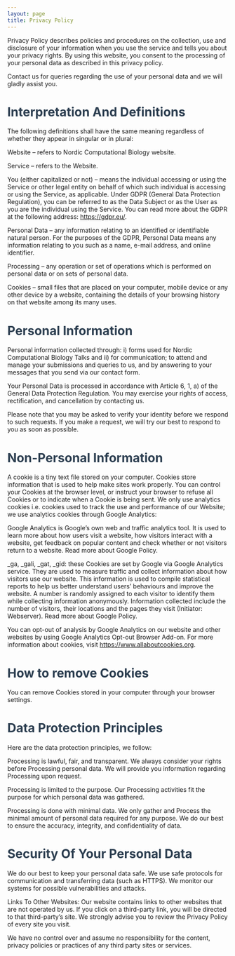 ```yaml
---
layout: page
title: Privacy Policy
---
```


Privacy Policy describes policies and procedures on the collection, use and disclosure of your information when you use the service and tells you about your privacy rights. By using this website, you consent to the processing of your personal data as described in this privacy policy.

Contact us for queries regarding the use of your personal data and we will gladly assist you.


<h1 style="font-size:28px; color:#2c3e50;">Interpretation And Definitions</h1>

The following definitions shall have the same meaning regardless of whether they appear in singular or in plural:

Website – refers to Nordic Computational Biology website.

Service – refers to the Website.

You (either capitalized or not) – means the individual accessing or using the Service or other legal entity on behalf of which such individual is accessing or using the Service, as applicable. Under GDPR (General Data Protection Regulation), you can be referred to as the Data Subject or as the User as you are the individual using the Service. You can read more about the GDPR at the following address: https://gdpr.eu/.

Personal Data – any information relating to an identified or identifiable natural person. For the purposes of the GDPR, Personal Data means any information relating to you such as a name, e-mail address, and online identifier.

Processing – any operation or set of operations which is performed on personal data or on sets of personal data.

Cookies – small files that are placed on your computer, mobile device or any other device by a website, containing the details of your browsing history on that website among its many uses.


<h1 style="font-size:28px; color:#2c3e50;">Personal Information</h1>

Personal information collected through: i) forms used for Nordic Computational Biology Talks and ii) for communication; to attend and manage your submissions and queries to us, and by answering to your messages that you send via our contact form.

Your Personal Data is processed in accordance with Article 6, 1, a) of the General Data Protection Regulation. You may exercise your rights of access, rectification, and cancellation by contacting us. 

Please note that you may be asked to verify your identity before we respond to such requests. If you make a request, we will try our best to respond to you as soon as possible.


<h1 style="font-size:28px; color:#2c3e50;">Non-Personal Information</h1>

A cookie is a tiny text file stored on your computer. Cookies store information that is used to help make sites work properly. You can control your Cookies at the browser level, or instruct your browser to refuse all Cookies or to indicate when a Cookie is being sent. We only use analytics cookies i.e. cookies used to track the use and performance of our Website; we use analytics cookies through Google Analytics:

Google Analytics is Google’s own web and traffic analytics tool. It is used to learn more about how users visit a website, how visitors interact with a website, get feedback on popular content and check whether or not visitors return to a website. Read more about Google Policy.

_ga, _gali, _gat, _gid: these Cookies are set by Google via Google Analytics service. They are used to measure traffic and collect information about how visitors use our website. This information is used to compile statistical reports to help us better understand users’ behaviours and improve the website. A number is randomly assigned to each visitor to identify them while collecting information anonymously. Information collected include the number of visitors, their locations and the pages they visit (Initiator: Webserver). Read more about Google Policy.

You can opt-out of analysis by Google Analytics on our website and other websites by using Google Analytics Opt-out Browser Add-on. For more information about cookies, visit https://www.allaboutcookies.org.


<h1 style="font-size:28px; color:#2c3e50;">How to remove Cookies</h1>

You can remove Cookies stored in your computer through your browser settings.


<h1 style="font-size:28px; color:#2c3e50;">Data Protection Principles</h1>

Here are the data protection principles, we follow:

Processing is lawful, fair, and transparent.  We always consider your rights before Processing personal data. We will provide you information regarding Processing upon request.

Processing is limited to the purpose. Our Processing activities fit the purpose for which personal data was gathered.

Processing is done with minimal data. We only gather and Process the minimal amount of personal data required for any purpose. We do our best to ensure the accuracy, integrity, and confidentiality of data.


<h1 style="font-size:28px; color:#2c3e50;">Security Of Your Personal Data</h1>

We do our best to keep your personal data safe. We use safe protocols for communication and transferring data (such as HTTPS). We monitor our systems for possible vulnerabilities and attacks.

Links To Other Websites: Our website contains links to other websites that are not operated by us. If you click on a third-party link, you will be directed to that third-party’s site. We strongly advise you to review the Privacy Policy of every site you visit.

We have no control over and assume no responsibility for the content, privacy policies or practices of any third party sites or services.